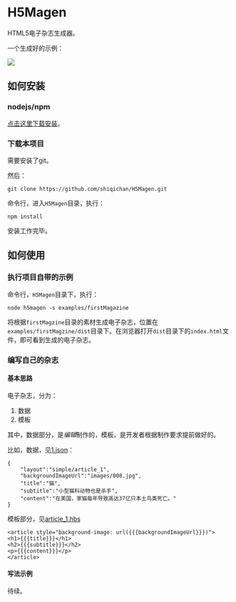 # H5Magen
HTML5电子杂志生成器。

一个生成好的示例：

![](http://shiqichan.qiniudn.com/h5magen.simple.png)

## 如何安装

### nodejs/npm

[点击这里下载安装](http://nodejs.org/download/)。

### 下载本项目

需要安装了git。

然后：

```
git clone https://github.com/shiqichan/H5Magen.git
```

命令行，进入`H5Magen`目录，执行：

```
npm install
```

安装工作完毕。

## 如何使用

### 执行项目自带的示例

命令行，`H5Magen`目录下，执行：

```
node h5magen -s examples/firstMagazine
```

将根据`firstMagzine`目录的素材生成电子杂志，位置在`examples/firstMagzine/dist`目录下。在浏览器打开`dist`目录下的`index.html`文件，即可看到生成的电子杂志。

### 编写自己的杂志

#### 基本思路

电子杂志，分为：

1. 数据
2. 模板

其中，数据部分，是*编辑*制作的，模板，是开发者根据制作要求提前做好的。

比如，数据，见[1.json](https://github.com/shiqichan/H5Magen/blob/master/examples/firstMagazine/1.json)：

```
{
	"layout":"simple/article_1",
	"backgroundImageUrl":"images/008.jpg",
	"title":"猫",
	"subtitle":"小型猫科动物也是杀手",
	"content":"在美国，家猫每年导致高达37亿只本土鸟类死亡。"
}
```
模板部分，见[article_1.hbs](https://github.com/shiqichan/H5Magen/blob/master/templates/simple/article_1.hbs)

```
<article style="background-image: url({{{backgroundImageUrl}}})">
<h1>{{{title}}}</h1>
<h2>{{{subtitle}}}</h2>
<p>{{{content}}}</p>
</article>
```

#### 写法示例

待续。

